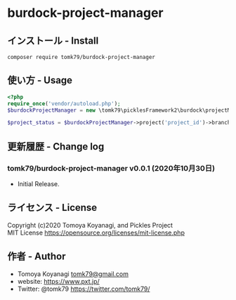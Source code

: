 # burdock-project-manager

## インストール - Install

```
composer require tomk79/burdock-project-manager
```


## 使い方 - Usage

```php
<?php
require_once('vendor/autoload.php');
$burdockProjectManager = new \tomk79\picklesFramework2\burdock\projectManager\main( '/path/to/bd_data/' );

$project_status = $burdockProjectManager->project('project_id')->branch('master', 'preview')->status();
```


## 更新履歴 - Change log

### tomk79/burdock-project-manager v0.0.1 (2020年10月30日)

- Initial Release.


## ライセンス - License

Copyright (c)2020 Tomoya Koyanagi, and Pickles Project<br />
MIT License https://opensource.org/licenses/mit-license.php


## 作者 - Author

- Tomoya Koyanagi <tomk79@gmail.com>
- website: <https://www.pxt.jp/>
- Twitter: @tomk79 <https://twitter.com/tomk79/>
